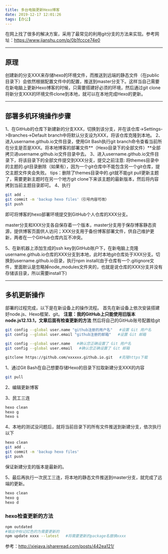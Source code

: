 ```yaml
---
title: 多台电脑更新Hexo博客
date: 2019-12-17 12:01:26
tags: [办公]
---
```

在网上找了很多的解决方案，采用了最常见的利用git分支的方法来实现。参考网址：https://www.jianshu.com/p/0b1fccce74e0

---

## 原理
创建新的分支XXX来存储hexo的环境文件，而推送到远端的静态文件（在public目录下）会依然根据配置文件中的配置，推送到master分支下。这样当自己需要在新电脑上更新Hexo博客的时候，只需要搭建好必须的环境，然后通过git clone将新分支XXX的环境文件clone到本地，就可以在本地完成Hexo的更新。
<!--more-->

---

## 部署多机环境操作步骤
1、在GitHub的仓库下新建新的分支XXX，切换到该分支，并在该仓库->Settings->Branches->Default branch中将默认分支设为XXX，将该仓库克隆到本地。
2、进入username.github.io文件目录，使用Git Bash执行git branch命令查看当前所在分支是否是XXX。将本地博客的部署文件**（Hexo目录下的全部文件）**全部拷贝进username.github.io文件目录中去。
3、进入username.github.io文件目录下，将该目录下的全部文件提交到XXX分支，提交之前注意:
将themes目录中的主题的.git目录删除（如果有），因为一个git仓库中不能包含另一个git仓库，提交主题文件夹会失败。
tips：删除了themes目录中的.git就不能git pull更新主题了，需要更新主题时在另一个地方git clone下来该主题的最新版本，然后将内容拷到当前主题目录即可。
4、执行
```bash
git add .
git commit -m 'backup hexo files'（引号内容可改）
git push
```
即可将博客的hexo部署环境提交到GitHub个人仓库的XXX分支。

master分支和XXX分支各自保存着一个版本，master分支用于保存博客静态资源，提供博客页面供人访问；XXX分支用于备份博客部署文件，供自己维护更新，两者在一个GitHub仓库内互不冲突。

5、在新机器上添加生成的ssh key到GitHub账户下，在新电脑上克隆username.github.io仓库的XXX分支到本地，此时本地git仓库处于XXX分支。切换到username.github.io目录，执行npm install(由于仓库有一个.gitignore文件，里面默认是忽略掉node_modules文件夹的，也就是说仓库的XXX分支并没有存储该目录，所以需要install下)

---

## 多机更新操作
部署的过程完成，以下是在新设备上的操作流程。
首先在新设备上依次安装搭建好node.js、Hexo框架、git。
**注意：我的GitHub上只能使用旧版本node.js12.13.1，文章后面有检查更新的方法**
然后将自己的GitHub账号配置给git

```bash
git config --global user.name "github注册的用户名"   #设置 Git 用户名
git config --global user.email "github注册的邮箱"   #设置 Git 邮箱

git config --global user.name   #确认您正确设置了 Git 用户名
git config --global user.email   #确认您正确设置了 Git 邮箱

gitclone https://github.com/xxxxxx.github.io.git   #克隆https下载
```
1、通过Git Bash在自己想要存储Hexo的目录下拉取新建分支XXX的内容

```bash
git pull
```
2、编辑更新博客

3、民工三连
```bash
hexo clean
hexo g
hexo s
```

4、本地的测试没问题后，就将当前目录下的所有文件推送到新建分支，依次执行以下
```bash
hexo clean
git add .
git commit -m 'backup hexo files'
git push
```
保证新建分支的版本是最新的。

5、最后再执行一次民工三连，将本地的静态文件推送到master分支，就完成了远端的更新。
```bash
hexo clean
hexo g
hexo d
```
### hexo检查更新的方法
```bash
npm outdated
#输出中标记红色的为需要更新的
npm update xxxx --latest   #将需要更新的package名替换xxxx
```
参考：http://xiejava.ishareread.com/posts/442ea121/